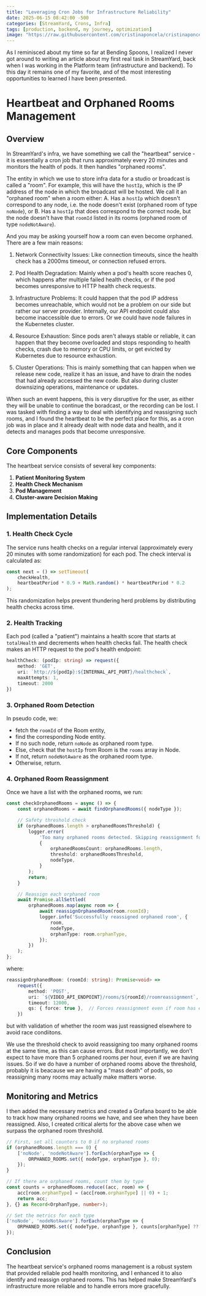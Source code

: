 ```yaml
---
title: "Leveraging Cron Jobs for Infrastructure Reliability"
date: 2025-06-15 08:42:00 -500
categories: [StreamYard, Crons, Infra]
tags: [production, backend, my journey, optimization]
image: "https://raw.githubusercontent.com/cristinaponcela/cristinaponcela.github.io/refs/heads/main/assets/img/StreamYard/OrphanedRooms/orphaned-rooms.png"
---
```


As I reminisced about my time so far at Bending Spoons, I realized I never got around to writing an article about my first real task in StreamYard, back when I was working in the Platform team (infrastructure and backend). To this day it remains one of my favorite, and of the most interesting opportunities to learned I have been presented.


# Heartbeat and Orphaned Rooms Management

## Overview

In StreamYard's infra, we have something we call the "heartbeat" service - it is essentially a cron job that runs approximately every 20 minutes and monitors the health of pods. It then handles "orphaned rooms".

The entity in which we use to store infra data for a studio or broadcast is called a "room". For example, this will have the `hostIp`, which is the IP address of the node in which the broadcast will be hosted. We call it an "orphaned room" when a room either:
A. Has a `hostIp` which doesn't correspond to any node, i.e. the node doesn't exist (orphaned room of type `noNode`), or
B. Has a `hostIp` that does correspond to the correct node, but the node doesn't have that `roomId` listed in its rooms (orphaned room of type `nodeNotAware`).

And you may be asking yourself how a room can even become orphaned. There are a few main reasons:

1. Network Connectivity Issues: 
Like connection timeouts, since the health check has a 2000ms timeout, or connection refused errors.

2. Pod Health Degradation:
Mainly when a pod's health score reaches 0, which happens after multiple failed health checks, or if the pod becomes unresponsive to HTTP health check requests.

3. Infrastructure Problems:
It could happen that the pod IP address becomes unreachable, which would not be a problem on our side but rather our server provider. Internally, our API endpoint could also become inaccessible due to errors. Or we could have node failures in the Kubernetes cluster.

4. Resource Exhaustion:
Since pods aren't always stable or reliable, it can happen that they become overloaded and stops responding to health checks, crash due to memory or CPU limits, or get evicted by Kubernetes due to resource exhaustion.

5. Cluster Operations:
This is mainly something that can happen when we release new code, realize it has an issue, and have to drain the nodes that had already accessed the new code. But also during cluster downsizing operations, maintenance or updates.


When such an event happens, this is very disruptive for the user, as either they will be unable to continue the boradcast, or the recording can be lost. I was tasked with finding a way to deal with identifying and reassigning such rooms, and I found the heartbeat to be the perfect place for this, as a cron job was in place and it already dealt with node data and health, and it detects and manages pods that become unresponsive.

## Core Components

The heartbeat service consists of several key components:

1. **Patient Monitoring System**
2. **Health Check Mechanism**
3. **Pod Management**
4. **Cluster-aware Decision Making**

## Implementation Details

### 1. Health Check Cycle

The service runs health checks on a regular interval (approximately every 20 minutes with some randomization) for each pod. The check interval is calculated as:

```typescript
const next = () => setTimeout(
    checkHealth,
    heartbeatPeriod * 0.9 + Math.random() * heartbeatPeriod * 0.2
);
```

This randomization helps prevent thundering herd problems by distributing health checks across time.

### 2. Health Tracking

Each pod (called a "patient") maintains a health score that starts at `totalHealth` and decrements when health checks fail. The health check makes an HTTP request to the pod's health endpoint:

```typescript
healthCheck: (podIp: string) => request({
    method: 'GET',
    uri: `http://${podIp}:${INTERNAL_API_PORT}/healthcheck`,
    maxAttempts: 1,
    timeout: 2000
})
```

### 3. Orphaned Room Detection

In pseudo code, we:

- fetch the `roomId` of the Room entity,
- find the corresponding Node entity. 
- If no such node, return `noNode` as orphaned room type.
- Else, check that the `hostIp` from Room is the `rooms` array in Node.
- If not, return `nodeNotAware` as the orphaned room type.
- Otherwise, return.

### 4. Orphaned Room Reassignment

Once we have a list with the orphaned rooms, we run:

```typescript
const checkOrphanedRooms = async () => {
    const orphanedRooms = await findOrphanedRooms({ nodeType });

    // Safety threshold check
    if (orphanedRooms.length > orphanedRoomsThreshold) {
        logger.error(
            'Too many orphaned rooms detected. Skipping reassignment for safety',
            {
                orphanedRoomsCount: orphanedRooms.length,
                threshold: orphanedRoomsThreshold,
                nodeType,
            }
        );
        return;
    }

    // Reassign each orphaned room
    await Promise.allSettled(
        orphanedRooms.map(async room => {
            await reassignOrphanedRoom(room.roomId);
            logger.info('Successfully reassigned orphaned room', {
                room,
                nodeType,
                orphanType: room.orphanType,
            });
        })
    );
};
```

where:
```typescript
reassignOrphanedRoom: (roomId: string): Promise<void> =>
    request({
        method: 'POST',
        uri: `${VIDEO_API_ENDPOINT}/rooms/${roomId}/roomreassignment`,
        timeout: 12000,
        qs: { force: true },  // Forces reassignment even if room has existing assignment
    })
```
but with validation of whether the room was just reassigned elsewhere to avoid race condiitons.

We use the threshold check to avoid reassigning too many orphaned rooms at the same time, as this can cause errors. But most importantly, we don't expect to have more than 5 orphaned rooms per hour, even if we are having issues. So if we do have a number of orphaned rooms above the threshold, probably it is beacause we are having a "mass death" of pods, so reassigning many rooms may actually make matters worse.


## Monitoring and Metrics

I then added the necessary metrics and created a Grafana board to be able to track how many orphaned rooms we have, and see when they have been reassigned. Also, I created critical alerts for the above case when we surpass the orphaned room threshold.

```typescript
// First, set all counters to 0 if no orphaned rooms
if (orphanedRooms.length === 0) {
    ['noNode', 'nodeNotAware'].forEach(orphanType => {
        ORPHANED_ROOMS.set({ nodeType, orphanType }, 0);
    });
}

// If there are orphaned rooms, count them by type
const counts = orphanedRooms.reduce((acc, room) => {
    acc[room.orphanType] = (acc[room.orphanType] || 0) + 1;
    return acc;
}, {} as Record<OrphanType, number>);

// Set the metrics for each type
['noNode', 'nodeNotAware'].forEach(orphanType => {
    ORPHANED_ROOMS.set({ nodeType, orphanType }, counts[orphanType] ?? 0);
});
```

## Conclusion

The heartbeat service's orphaned rooms management is a robust system that provided reliable pod health monitoring, and I enhanced it to also identify and reassign orphaned rooms. This has helped make StreamYard's infrastructure more reliable and to handle errors more gracefully.

